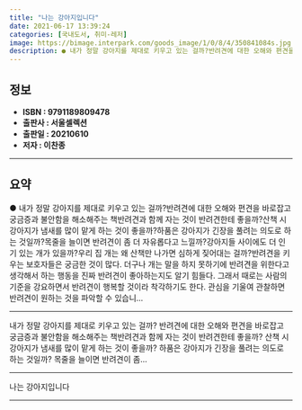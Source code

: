 ```yaml
---
title: "나는 강아지입니다"
date: 2021-06-17 13:39:24
categories: [국내도서, 취미-레저]
image: https://bimage.interpark.com/goods_image/1/0/8/4/350841084s.jpg
description: ● 내가 정말 강아지를 제대로 키우고 있는 걸까?반려견에 대한 오해와 편견을 바로잡고 궁금증과 불안함을 해소해주는 책반려견과 함께 자는 것이 반려견한테 좋을까?산책 시 강아지가 냄새를 많이 맡게 하는 것이 좋을까?하품은 강아지가 긴장을 풀려는 의도로 하는 것일까?목줄을 늘이면 반려견이
---
```


## **정보**

- **ISBN : 9791189809478**
- **출판사 : 서울셀렉션**
- **출판일 : 20210610**
- **저자 : 이찬종**

------



## **요약**

●  내가 정말 강아지를 제대로 키우고 있는 걸까?반려견에 대한 오해와 편견을 바로잡고 궁금증과 불안함을 해소해주는 책반려견과 함께 자는 것이 반려견한테 좋을까?산책 시 강아지가 냄새를 많이 맡게 하는 것이 좋을까?하품은 강아지가 긴장을 풀려는 의도로 하는 것일까?목줄을 늘이면 반려견이 좀 더 자유롭다고 느낄까?강아지들 사이에도 더 인기 있는 개가 있을까?우리 집 개는 왜 산책만 나가면 심하게 짖어대는 걸까?반려견을 키우는 보호자들은 궁금한 것이 많다. 더구나 개는 말을 하지 못하기에 반려견을 위한다고 생각해서 하는 행동을 진짜 반려견이 좋아하는지도 알기 힘들다. 그래서 때로는 사람의 기준을 강요하면서 반려견이 행복할 것이라 착각하기도 한다. 관심을 기울여 관찰하면 반려견이 원하는 것을 파악할 수 있습니...

------

내가 정말 강아지를 제대로 키우고 있는 걸까?
반려견에 대한 오해와 편견을 바로잡고 궁금증과 불안함을 해소해주는 책반려견과 함께 자는 것이 반려견한테 좋을까?
산책 시 강아지가 냄새를 많이 맡게 하는 것이 좋을까?
하품은 강아지가 긴장을 풀려는 의도로 하는 것일까?
목줄을 늘이면 반려견이 좀... 

------


나는 강아지입니다 

------


